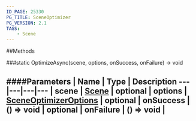 ```yaml
---
ID_PAGE: 25330
PG_TITLE: SceneOptimizer
PG_VERSION: 2.1
TAGS:
    - Scene
---
```












##Methods

###static OptimizeAsync(scene, options, onSuccess, onFailure) &rarr; void

####Parameters
 | Name | Type | Description
---|---|---|---
 | scene | [Scene](/classes/Scene) | 
optional | options | [SceneOptimizerOptions](/classes/SceneOptimizerOptions) | 
optional | onSuccess | () =&gt; void | 
optional | onFailure | () =&gt; void | 
---
